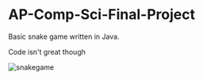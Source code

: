 # AP-Comp-Sci-Final-Project
Basic snake game written in Java.

Code isn't great though

![snakegame](https://user-images.githubusercontent.com/98245982/172068202-621e7638-f9af-4dfb-92db-ef31d126dd84.gif)
